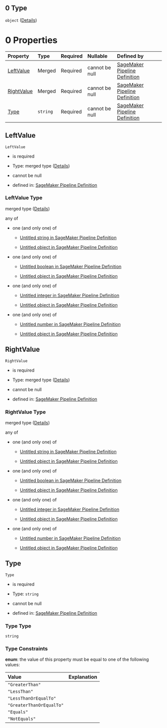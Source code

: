 ## 0 Type

`object` ([Details](pipeline-definition-definitions-binarycondition.md))

# 0 Properties

| Property                  | Type     | Required | Nullable       | Defined by                                                                                                                                                                                                                                                       |
| :------------------------ | :------- | :------- | :------------- | :--------------------------------------------------------------------------------------------------------------------------------------------------------------------------------------------------------------------------------------------------------------- |
| [LeftValue](#leftvalue)   | Merged   | Required | cannot be null | [SageMaker Pipeline Definition](pipeline-definition-definitions-binarycondition-properties-leftvalue.md "https://github.com/jerrypeng7773/sagemaker-model-building-pipeline-definition-JSON-schema/schema/#/definitions/BinaryCondition/properties/LeftValue")   |
| [RightValue](#rightvalue) | Merged   | Required | cannot be null | [SageMaker Pipeline Definition](pipeline-definition-definitions-binarycondition-properties-rightvalue.md "https://github.com/jerrypeng7773/sagemaker-model-building-pipeline-definition-JSON-schema/schema/#/definitions/BinaryCondition/properties/RightValue") |
| [Type](#type)             | `string` | Required | cannot be null | [SageMaker Pipeline Definition](pipeline-definition-definitions-binarycondition-properties-type.md "https://github.com/jerrypeng7773/sagemaker-model-building-pipeline-definition-JSON-schema/schema/#/definitions/BinaryCondition/properties/Type")             |

## LeftValue



`LeftValue`

*   is required

*   Type: merged type ([Details](pipeline-definition-definitions-binarycondition-properties-leftvalue.md))

*   cannot be null

*   defined in: [SageMaker Pipeline Definition](pipeline-definition-definitions-binarycondition-properties-leftvalue.md "https://github.com/jerrypeng7773/sagemaker-model-building-pipeline-definition-JSON-schema/schema/#/definitions/BinaryCondition/properties/LeftValue")

### LeftValue Type

merged type ([Details](pipeline-definition-definitions-binarycondition-properties-leftvalue.md))

any of

*   one (and only one) of

    *   [Untitled string in SageMaker Pipeline Definition](pipeline-definition-definitions-stringargumentvalue-oneof-0.md "check type definition")

    *   [Untitled object in SageMaker Pipeline Definition](pipeline-definition-definitions-getfunction.md "check type definition")

*   one (and only one) of

    *   [Untitled boolean in SageMaker Pipeline Definition](pipeline-definition-definitions-booleanargumentvalue-oneof-0.md "check type definition")

    *   [Untitled object in SageMaker Pipeline Definition](pipeline-definition-definitions-getfunction.md "check type definition")

*   one (and only one) of

    *   [Untitled integer in SageMaker Pipeline Definition](pipeline-definition-definitions-integerargumentvalue-oneof-0.md "check type definition")

    *   [Untitled object in SageMaker Pipeline Definition](pipeline-definition-definitions-getfunction.md "check type definition")

*   one (and only one) of

    *   [Untitled number in SageMaker Pipeline Definition](pipeline-definition-definitions-floatargumentvalue-oneof-0.md "check type definition")

    *   [Untitled object in SageMaker Pipeline Definition](pipeline-definition-definitions-getfunction.md "check type definition")

## RightValue



`RightValue`

*   is required

*   Type: merged type ([Details](pipeline-definition-definitions-binarycondition-properties-rightvalue.md))

*   cannot be null

*   defined in: [SageMaker Pipeline Definition](pipeline-definition-definitions-binarycondition-properties-rightvalue.md "https://github.com/jerrypeng7773/sagemaker-model-building-pipeline-definition-JSON-schema/schema/#/definitions/BinaryCondition/properties/RightValue")

### RightValue Type

merged type ([Details](pipeline-definition-definitions-binarycondition-properties-rightvalue.md))

any of

*   one (and only one) of

    *   [Untitled string in SageMaker Pipeline Definition](pipeline-definition-definitions-stringargumentvalue-oneof-0.md "check type definition")

    *   [Untitled object in SageMaker Pipeline Definition](pipeline-definition-definitions-getfunction.md "check type definition")

*   one (and only one) of

    *   [Untitled boolean in SageMaker Pipeline Definition](pipeline-definition-definitions-booleanargumentvalue-oneof-0.md "check type definition")

    *   [Untitled object in SageMaker Pipeline Definition](pipeline-definition-definitions-getfunction.md "check type definition")

*   one (and only one) of

    *   [Untitled integer in SageMaker Pipeline Definition](pipeline-definition-definitions-integerargumentvalue-oneof-0.md "check type definition")

    *   [Untitled object in SageMaker Pipeline Definition](pipeline-definition-definitions-getfunction.md "check type definition")

*   one (and only one) of

    *   [Untitled number in SageMaker Pipeline Definition](pipeline-definition-definitions-floatargumentvalue-oneof-0.md "check type definition")

    *   [Untitled object in SageMaker Pipeline Definition](pipeline-definition-definitions-getfunction.md "check type definition")

## Type



`Type`

*   is required

*   Type: `string`

*   cannot be null

*   defined in: [SageMaker Pipeline Definition](pipeline-definition-definitions-binarycondition-properties-type.md "https://github.com/jerrypeng7773/sagemaker-model-building-pipeline-definition-JSON-schema/schema/#/definitions/BinaryCondition/properties/Type")

### Type Type

`string`

### Type Constraints

**enum**: the value of this property must be equal to one of the following values:

| Value                    | Explanation |
| :----------------------- | :---------- |
| `"GreaterThan"`          |             |
| `"LessThan"`             |             |
| `"LessThanOrEqualTo"`    |             |
| `"GreaterThanOrEqualTo"` |             |
| `"Equals"`               |             |
| `"NotEquals"`            |             |
